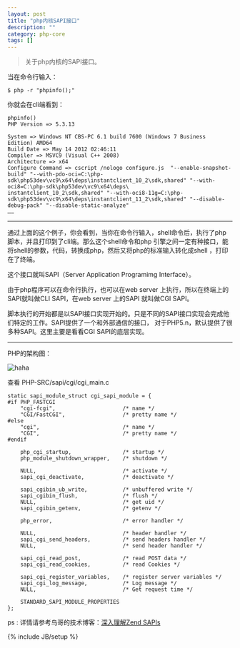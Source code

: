 ```yaml
---
layout: post
title: "php内核SAPI接口"
description: ""
category: php-core
tags: []
---
```


> 关于php内核的SAPI接口。

当在命令行输入：

```
$ php -r "phpinfo();"
```

你就会在cli端看到：

```
phpinfo()
PHP Version => 5.3.13

System => Windows NT CBS-PC 6.1 build 7600 (Windows 7 Business Edition) AMD64
Build Date => May 14 2012 02:46:11
Compiler => MSVC9 (Visual C++ 2008)
Architecture => x64
Configure Command => cscript /nologo configure.js  "--enable-snapshot-build" "--with-pdo-oci=C:\php-sdk\php53dev\vc9\x64\deps\instantclient_10_2\sdk,shared" "--with-oci8=C:\php-sdk\php53dev\vc9\x64\deps\
instantclient_10_2\sdk,shared" "--with-oci8-11g=C:\php-sdk\php53dev\vc9\x64\deps\instantclient_11_2\sdk,shared" "--disable-debug-pack" "--disable-static-analyze"
……

```
---

通过上面的这个例子，你会看到，当你在命令行输入，shell命令后，执行了php脚本，并且打印到了cli端。那么这个shell命令和php 引擎之间一定有种接口，能将shell的参数，代码，转换成php，然后又将php的标准输入转化成shell ，打印在了终端。

这个接口就叫SAPI（Server Application Programimg Interface）。

由于php程序可以在命令行执行，也可以在web server 上执行，所以在终端上的SAPI就叫做CLI SAPI，在web server 上的SAPI 就叫做CGI SAPI。

脚本执行的开始都是以SAPI接口实现开始的。只是不同的SAPI接口实现会完成他们特定的工作。SAPI提供了一个和外部通信的接口， 对于PHP5.n，默认提供了很多种SAPI。这里主要是看看CGI SAPI的底层实现。

---

PHP的架构图：

![haha](http://laruence-wordpress.stor.sinaapp.com/uploads/php-arch.jpg)

查看 PHP-SRC/sapi/cgi/cgi_main.c

```
static sapi_module_struct cgi_sapi_module = {
#if PHP_FASTCGI
    "cgi-fcgi",                     /* name */
    "CGI/FastCGI",                  /* pretty name */
#else
    "cgi",                          /* name */
    "CGI",                          /* pretty name */
#endif
 
    php_cgi_startup,                /* startup */
    php_module_shutdown_wrapper,    /* shutdown */
 
    NULL,                           /* activate */
    sapi_cgi_deactivate,            /* deactivate */
 
    sapi_cgibin_ub_write,           /* unbuffered write */
    sapi_cgibin_flush,              /* flush */
    NULL,                           /* get uid */
    sapi_cgibin_getenv,             /* getenv */
 
    php_error,                      /* error handler */
 
    NULL,                           /* header handler */
    sapi_cgi_send_headers,          /* send headers handler */
    NULL,                           /* send header handler */
 
    sapi_cgi_read_post,             /* read POST data */
    sapi_cgi_read_cookies,          /* read Cookies */
 
    sapi_cgi_register_variables,    /* register server variables */
    sapi_cgi_log_message,           /* Log message */
    NULL,                           /* Get request time */
 
    STANDARD_SAPI_MODULE_PROPERTIES
};

```
ps : 详情请参考鸟哥的技术博客：[深入理解Zend SAPIs](http://www.laruence.com/2008/08/12/180.html)

{% include JB/setup %}